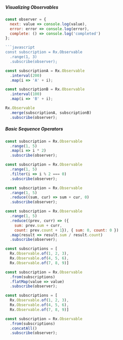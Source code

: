 ##### Visualizing Observables

```javascript
const observer = {
  next: value => console.log(value),
  error: error => console.log(error),
  complete: () => console.log('completed')
};

```javascript
const subscription = Rx.Observable
  .range(1, 3)
  .subscribe(observer);
```

```javascript
const subscriptionA = Rx.Observable
  .interval(200)
  .map(i => 'A' + i);

const subscriptionB = Rx.Observable
  .interval(100)
  .map(i => 'B' + i);

Rx.Observable
  .merge(subscriptionA, subscriptionB)
  .subscribe(observer);
```

##### Basic Sequence Operators
```javascript
const subscription = Rx.Observable
  .range(1, 5)
  .map(i => i * 2)
  .subscribe(observer);
```

```javascript
const subscription = Rx.Observable
  .range(1, 5)
  .filter(i => i % 2 === 0)
  .subscribe(observer);
```

```javascript
const subscription = Rx.Observable
  .range(1, 5)
  .reduce((sum, cur) => sum + cur, 0)
  .subscribe(observer);
```

```javascript
const subscription = Rx.Observable
  .range(1, 5)
  .reduce((prev, curr) => ({ 
    sum: prev.sum + curr, 
    count: prev.count + 1}), { sum: 0, count: 0 })
  .map(result => result.sum / result.count)
  .subscribe(observer);
```
  
```javascript
const subscriptions = [
  Rx.Observable.of(1, 2, 3),
  Rx.Observable.of(4, 5, 6),
  Rx.Observable.of(7, 8, 9)]

const subscription = Rx.Observable
  .from(subscriptions)
  .flatMap(value => value)
  .subscribe(observer);
```

```javascript
const subscriptions = [
  Rx.Observable.of(1, 2, 3),
  Rx.Observable.of(4, 5, 6),
  Rx.Observable.of(7, 8, 9)]

const subscription = Rx.Observable
  .from(subscriptions)
  .concatAll()
  .subscribe(observer);
```
